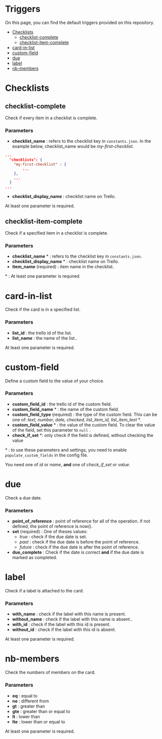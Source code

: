# Triggers

On this page, you can find the default triggers provided on this repository.

- [Checklists](#checklists)
  * [checklist-complete](#checklist-complete)
  * [checklist-item-complete](#checklist-item-complete)
- [card-in-list](#card-in-list)
- [custom-field](#custom-field)
- [due](#due)
- [label](#label)
- [nb-members](#nb-members)

# Checklists

## checklist-complete

Check if every item in a checklist is complete.

### Parameters

- **checklist_name** : refers to the checklist key  in `constants.json`.
  In the example below, checklist_name would be _my-first-checklist_.
```json
...
  "checklists": {
    "my-first-checklist" : {
        ...
    },
    ...
  }
...
```
-  **checklist_display_name** : checklist name on Trello.

At least one parameter is required.

## checklist-item-complete

Check if a specified item in a checklist is complete.

### Parameters

- **checklist_name** * : refers to the checklist key  in `constants.json`.
- **checklist_display_name** * : checklist name on Trello.
- **item_name** (required) : item name in the checklist.

\* : At least one parameter is required.

# card-in-list

Check if the card is in a specified list.

### Parameters

- **list_id** : the trello id of the list.
- **list_name** : the name of the list..

At least one parameter is required.

# custom-field

Define a custom field to the value of your choice.

### Parameters

- **custom_field_id** : the trello id of the custom field.
- **custom_field_name** * : the name of the custom field.
- **custom_field_type** (required) : the type of the custom field. This can be one of: _text, number, date, checked, list_item_id, list_item_text_ *. 
- **custom_field_value** * : the value of the custom field. To clear the value of the field, set this parameter to `null` .
- **check_if_set**  *: only check if the field is defined, without checking the value

\* : to use these parameters and settings, you need to enable `populate_custom_fields` in the config file.

You need one of _id_ or _name_, **and** one of  _check_if_set_ or _value_.

# due

Check a due date.

### Parameters

- **point_of_reference** : point of reference for all of the operation. if not defined, the point of reference is now().
- **set** (required) : One of theses values: 
    * _true_ : check if the due date is set.
    * _past_ : check if the due date is before the point of reference.
    * _future_ : check if the due date is after the point of reference. 
- **due_complete** : Check if the date is correct **and** if the due date is marked as completed.

# label

Check if a label is attached to the card.

### Parameters

- **with_name** : check if the label with this name is present.
- **without_name** : check if the label with this name is absent..
- **with_id** : check if the label with this id is present.
- **without_id** : check if the label with this id is absent.

At least one parameter is required.

# nb-members

Check the numbers of members on the card.

### Parameters

- **eq** : equal to
- **ne** : different from
- **gt** : greater than
- **gte** : greater than or equal to  
- **lt** : lower than 
- **lte** : lower than or equal to 

At least one parameter is required.
